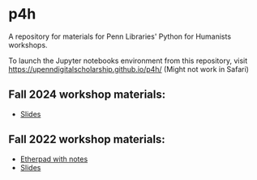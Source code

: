 # p4h
A repository for materials for Penn Libraries' Python for Humanists workshops.

To launch the Jupyter notebooks environment from this repository, visit https://upenndigitalscholarship.github.io/p4h/ (Might not work in Safari)

## Fall 2024 workshop materials:
- [Slides](https://www.canva.com/design/DAGVjVaYwWc/opK4eEqk2dKtX0DV2XSeVQ/view?utm_content=DAGVjVaYwWc&utm_campaign=designshare&utm_medium=link&utm_source=editor)

## Fall 2022 workshop materials:
- [Etherpad with notes](https://etherpad.wikimedia.org/p/P4H_Penn_2022)
- [Slides](https://github.com/upenndigitalscholarship/p4h2022/blob/main/P4H%20slides.pdf)


